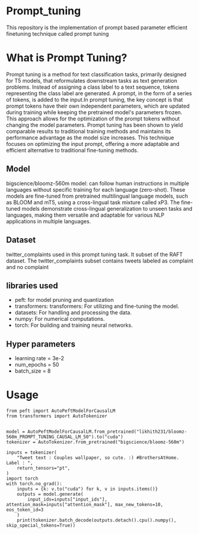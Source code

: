 # Prompt_tuning
This repository is the implementation of prompt based parameter efficient finetuning technique called prompt tuning

# What is Prompt Tuning? 
Prompt tuning is a method for text classification tasks, primarily designed for T5 models, that reformulates downstream tasks as text generation problems. Instead of assigning a class label to a text sequence, tokens representing the class label are generated. A prompt, in the form of a series of tokens, is added to the input.In prompt tuning, the key concept is that prompt tokens have their own independent parameters, which are updated during training while keeping the pretrained model's parameters frozen. This approach allows for the optimization of the prompt tokens without changing the model parameters. Prompt tuning has been shown to yield comparable results to traditional training methods and maintains its performance advantage as the model size increases. This technique focuses on optimizing the input prompt, offering a more adaptable and efficient alternative to traditional fine-tuning methods.

## Model 

bigscience/bloomz-560m model: can follow human instructions in multiple languages without specific training for each language (zero-shot). These models are fine-tuned from pretrained multilingual language models, such as BLOOM and mT5, using a cross-lingual task mixture called xP3. The fine-tuned models demonstrate cross-lingual generalization to unseen tasks and languages, making them versatile and adaptable for various NLP applications in multiple languages.

## Dataset

twitter_complaints used in this prompt tuning task. It subset of the RAFT dataset. The twitter_complaints subset contains tweets labeled as complaint and no complaint

## libraries used

- peft: for model pruning and quantization
- transformers: transformers: For utilizing and fine-tuning the model.
- datasets: For handling and processing the data.
- numpy: For numerical computations.
- torch: For building and training neural networks.

## Hyper parameters

- learning rate = 3e-2
- num_epochs = 50
- batch_size = 8

# Usage

```
from peft import AutoPeftModelForCausalLM
from transformers import AutoTokenizer


model = AutoPeftModelForCausalLM.from_pretrained("likhith231/bloomz-560m_PROMPT_TUNING_CAUSAL_LM_50").to("cuda")
tokenizer = AutoTokenizer.from_pretrained("bigscience/bloomz-560m")

inputs = tokenizer(
    "Tweet text : Couples wallpaper, so cute. :) #BrothersAtHome. Label : ",
    return_tensors="pt",
)
import torch
with torch.no_grad():
    inputs = {k: v.to("cuda") for k, v in inputs.items()}
    outputs = model.generate(
        input_ids=inputs["input_ids"], attention_mask=inputs["attention_mask"], max_new_tokens=10, eos_token_id=3
    )
    print(tokenizer.batch_decode(outputs.detach().cpu().numpy(), skip_special_tokens=True))
```

